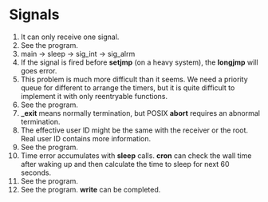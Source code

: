 # Signals
1. It can only receive one signal.
2. See the program.
3. main -> sleep -> sig\_int -> sig\_alrm
4. If the signal is fired before **setjmp** (on a heavy system), the **longjmp** will goes error.
5. This problem is much more difficult than it seems. We need a priority queue for different to arrange the timers, but it is quite difficult to implement it with only reentryable functions.
6. See the program.
7. **_exit** means normally termination, but POSIX **abort** requires an abnormal termination.
8. The effective user ID might be the same with the receiver or the root. Real user ID contains more information.
9. See the program.
10. Time error accumulates with **sleep** calls. **cron** can check the wall time after waking up and then calculate the time to sleep for next 60 seconds.
11. See the program.
12. See the program. **write** can be completed.
